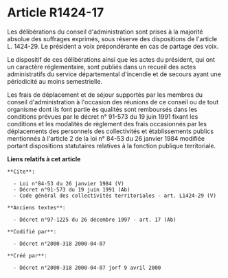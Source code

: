# Article R1424-17

Les délibérations du conseil d'administration sont prises à la majorité absolue des suffrages exprimés, sous réserve des
dispositions de l'article L. 1424-29. Le président a voix prépondérante en cas de partage des voix. 

Le dispositif de ces délibérations ainsi que les actes du président, qui ont un caractère réglementaire, sont publiés dans un
recueil des actes administratifs du service départemental d'incendie et de secours ayant une périodicité au moins
semestrielle. 

Les frais de déplacement et de séjour supportés par les membres du conseil d'administration à l'occasion des réunions de ce
conseil ou de tout organisme dont ils font partie ès qualités sont remboursés dans les conditions prévues par le décret n°
91-573 du 19 juin 1991 fixant les conditions et les modalités de règlement des frais occasionnés par les déplacements des
personnels des collectivités et établissements publics mentionnés à l'article 2 de la loi n° 84-53 du 26 janvier 1984
modifiée portant dispositions statutaires relatives à la fonction publique territoriale.

**Liens relatifs à cet article**

	**Cite**:

	  - Loi n°84-53 du 26 janvier 1984 (V)
	  - Décret n°91-573 du 19 juin 1991 (Ab)
	  - Code général des collectivités territoriales - art. L1424-29 (V)

	**Anciens textes**:

	  - Décret n°97-1225 du 26 décembre 1997 - art. 17 (Ab)

	**Codifié par**:

	  - Décret n°2000-318 2000-04-07

	**Créé par**:

	  - Décret n°2000-318 2000-04-07 jorf 9 avril 2000
